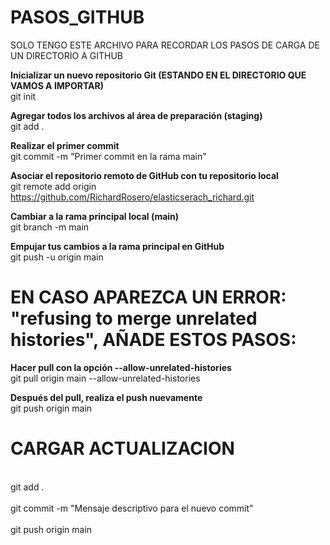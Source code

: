 # PASOS_GITHUB<br>
SOLO TENGO ESTE ARCHIVO PARA RECORDAR LOS PASOS DE CARGA DE UN DIRECTORIO A GITHUB<br>


**Inicializar un nuevo repositorio Git (ESTANDO EN EL DIRECTORIO QUE VAMOS A IMPORTAR)**<br>
git init<br>

**Agregar todos los archivos al área de preparación (staging)**<br>
git add .<br>

**Realizar el primer commit**<br>
git commit -m "Primer commit en la rama main"<br>

**Asociar el repositorio remoto de GitHub con tu repositorio local**<br>
git remote add origin https://github.com/RichardRosero/elasticserach_richard.git<br>

**Cambiar a la rama principal local (main)**<br>
git branch -m main<br>

**Empujar tus cambios a la rama principal en GitHub**<br>
git push -u origin main<br>


# EN CASO APAREZCA UN ERROR: "refusing to merge unrelated histories", AÑADE ESTOS PASOS:<br>
**Hacer pull con la opción --allow-unrelated-histories**<br>
git pull origin main --allow-unrelated-histories<br>

**Después del pull, realiza el push nuevamente**<br>
git push origin main<br>

# **CARGAR ACTUALIZACION**<br>
<br>git add .<br>
<br>git commit -m "Mensaje descriptivo para el nuevo commit"<br>
<br>git push origin main<br>

